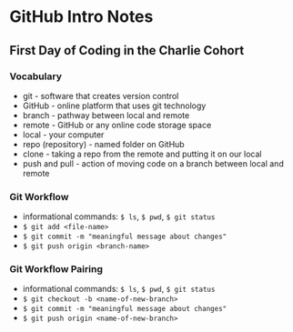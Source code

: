# GitHub Intro Notes

## First Day of Coding in the Charlie Cohort


### Vocabulary
- git - software that creates version control
- GitHub - online platform that uses git technology
- branch - pathway between local and remote
- remote - GitHub or any online code storage space
- local - your computer
- repo (repository) - named folder on GitHub
- clone - taking a repo from the remote and putting it on our local
- push and pull - action of moving code on a branch between local and remote

### Git Workflow
- informational commands: `$ ls`, `$ pwd`, `$ git status`
- `$ git add <file-name>`
- `$ git commit -m "meaningful message about changes"`
- `$ git push origin <branch-name>`

### Git Workflow Pairing
- informational commands: `$ ls`, `$ pwd`, `$ git status`
- `$ git checkout -b <name-of-new-branch>`
- `$ git commit -m "meaningful message about changes"`
- `$ git push origin <name-of-new-branch>`
